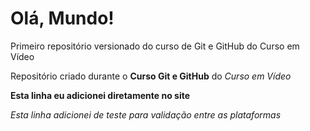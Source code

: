 # Olá, Mundo!
 Primeiro repositório versionado do curso de Git e GitHub do Curso em Vídeo

 Repositório criado durante o **Curso Git e GitHub** do *Curso em Vídeo*
 
 **Esta linha eu adicionei diretamente no site**

 *Esta linha adicionei de teste para validação entre as plataformas*
